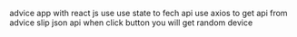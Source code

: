 advice app with react js 
use use state to fech api 
use axios to get api from  advice slip json api 
when click button you will get random device 
